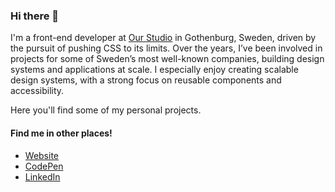 ### Hi there 👋

I'm a front-end developer at [Our Studio](https://github.com/ourstudio-se) in Gothenburg, Sweden, driven by the pursuit of pushing CSS to its limits. Over the years, I’ve been involved in projects for some of Sweden’s most well-known companies, building design systems and applications at scale. I especially enjoy creating scalable design systems, with a strong focus on reusable components and accessibility. 

Here you'll find some of my personal projects.

#### Find me in other places!

- [Website](https://alexerlandsson.com)
- [CodePen](https://codepen.io/alexerlandsson)
- [LinkedIn](https://se.linkedin.com/pub/alexander-erlandsson/55/8a5/159)
